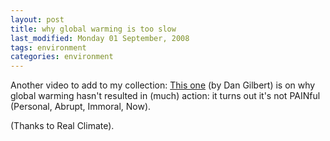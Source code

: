 ```yaml
---
layout: post
title: why global warming is too slow
last_modified: Monday 01 September, 2008
tags: environment
categories: environment
---
```

Another video to add to my collection: [This one](http://poptech.org/popcasts/?viewcastid=163) (by Dan Gilbert) is on why global warming hasn't resulted in (much) action: it turns out it's not PAINful (Personal, Abrupt, Immoral, Now).

(Thanks to Real Climate).